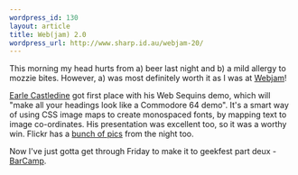 ```yaml
--- 
wordpress_id: 130
layout: article
title: Web(jam) 2.0
wordpress_url: http://www.sharp.id.au/webjam-20/
---
```

This morning my head hurts from a) beer last night and b) a mild allergy to mozzie bites. However, a) was most definitely worth it as I was at <a href="http://www.webjam.com.au">Webjam</a>!

<a href="http://mrspeaker.webeisteddfod.com/">Earle Castledine</a> got first place with his Web Sequins demo, which will "make all your headings look like a Commodore 64 demo". It's a smart way of using CSS image maps to create monospaced fonts, by mapping text to image co-ordinates. His presentation was excellent too, so it was a worthy win. Flickr has a <a href="http://flickr.com/photos/charliebrewer/sets/72157594563531948/">bunch of pics</a> from the night too.

Now I've just gotta get through Friday to make it to geekfest part deux - <a href="http://www.barcampsydney.org">BarCamp</a>.
